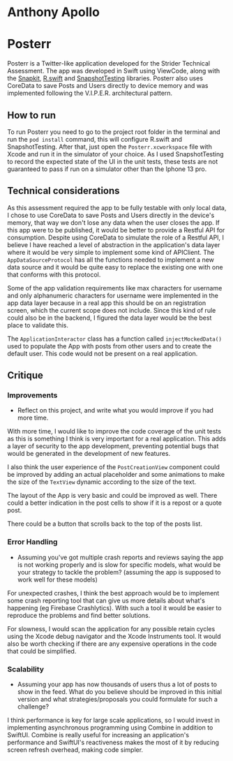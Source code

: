 # Anthony Apollo

# Posterr

Posterr is a Twitter-like application developed for the Strider Technical Assessment. The app was developed in Swift using ViewCode, along with the [Snapkit](https://github.com/SnapKit/SnapKit), [R.swift](https://github.com/mac-cain13/R.swift) and [SnapshotTesting](https://github.com/pointfreeco/swift-snapshot-testing) libraries. Posterr also uses CoreData to save Posts and Users directly to device memory and was implemented following the V.I.P.E.R. architectural pattern.

## How to run

To run Posterr you need to go to the project root folder in the terminal and run the `pod install` command, this will configure R.swift and SnapshotTesting. After that, just open the `Posterr.xcworkspace` file with Xcode and run it in the simulator of your choice. As I used SnapshotTesting to record the expected state of the UI in the unit tests, these tests are not guaranteed to pass if run on a simulator other than the Iphone 13 pro.

## Technical considerations

As this assessment required the app to be fully testable with only local data, I chose to use CoreData to save Posts and Users directly in the device's memory, that way we don't lose any data when the user closes the app. If this app were to be published, it would be better to provide a Restful API for consumption. Despite using CoreData to simulate the role of a Restful API, I believe I have reached a level of abstraction in the application's data layer where it would be very simple to implement some kind of APIClient. The `AppDataSourceProtocol` has all the functions needed to implement a new data source and it would be quite easy to replace the existing one with one that conforms with this protocol.

Some of the app validation requirements like max characters for username and only alphanumeric characters for username were implemented in the app data layer because in a real app this should be on an registration screen, which the current scope does not include. Since this kind of rule could also be in the backend, I figured the data layer would be the best place to validate this.

The `ApplicationInteractor` class has a function called `injectMockedData()` used to populate the App with posts from other users and to create the default user. This code would not be present on a real application.

## Critique

### Improvements

- Reflect on this project, and write what you would improve if you had more time.

With more time, I would like to improve the code coverage of the unit tests as this is something I think is very important for a real application. This adds a layer of security to the app development, preventing potential bugs that would be generated in the development of new features.

I also think the user experience of the `PostCreationView` component could be improved by adding an actual placeholder and some animations to make the size of the `TextView` dynamic according to the size of the text.

The layout of the App is very basic and could be improved as well. There could a better indication in the post cells to show if it is a repost or a quote post.

There could be a button that scrolls back to the top of the posts list.

### Error Handling

- Assuming you've got multiple crash reports and reviews saying the app is not working properly and is slow for specific models, what would be your strategy to tackle the problem? (assuming the app is supposed to work well for these models)

For unexpected crashes, I think the best approach would be to implement some crash reporting tool that can give us more details about what's happening (eg Firebase Crashlytics). With such a tool it would be easier to reproduce the problems and find better solutions.

For slowness, I would scan the application for any possible retain cycles using the Xcode debug navigator and the Xcode Instruments tool. It would also be worth checking if there are any expensive operations in the code that could be simplified.

### Scalability

- Assuming your app has now thousands of users thus a lot of posts to show in the feed. What do you believe should be improved in this initial version and what strategies/proposals you could formulate for such a challenge?

I think performance is key for large scale applications, so I would invest in implementing asynchronous programming using Combine in addition to SwiftUI. Combine is really useful for increasing an application's performance and SwiftUI's reactiveness makes the most of it by reducing screen refresh overhead, making code simpler.
